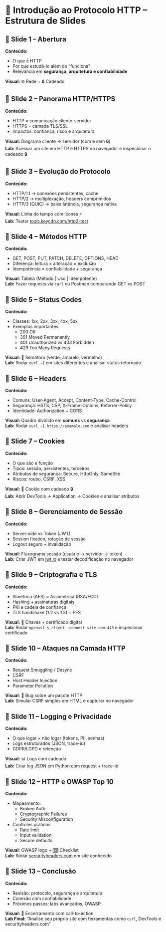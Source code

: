 # 📖 Introdução ao Protocolo HTTP – Estrutura de Slides

## 🔹 Slide 1 – Abertura  
**Conteúdo:**  
- O que é HTTP  
- Por que estudá-lo além do “funciona”  
- Relevância em **segurança, arquitetura e confiabilidade**  

**Visual:** 🌐 Rede + 🔒 Cadeado  

## 🔹 Slide 2 – Panorama HTTP/HTTPS  
**Conteúdo:**  
- HTTP = comunicação cliente-servidor  
- HTTPS = camada TLS/SSL  
- Impactos: confiança, risco e arquitetura  

**Visual:** Diagrama cliente → servidor (com e sem 🔒)  
**Lab:** Acessar um site em HTTP e HTTPS no navegador e inspecionar o cadeado 🔒  

## 🔹 Slide 3 – Evolução do Protocolo  
**Conteúdo:**  
- HTTP/1.1 → conexões persistentes, cache  
- HTTP/2 → multiplexação, headers comprimidos  
- HTTP/3 (QUIC) → baixa latência, segurança nativa  

**Visual:** Linha do tempo com ícones ⚡  
**Lab:** Testar [tools.keycdn.com/http2-test](https://tools.keycdn.com/http2-test)  

## 🔹 Slide 4 – Métodos HTTP  
**Conteúdo:**  
- GET, POST, PUT, PATCH, DELETE, OPTIONS, HEAD  
- Diferença: leitura × alteração × exclusão  
- Idempotência = confiabilidade + segurança  

**Visual:** Tabela (Método | Uso | Idempotente)  
**Lab:** Fazer requests via `curl` ou Postman comparando GET vs POST  

## 🔹 Slide 5 – Status Codes  
**Conteúdo:**  
- Classes: 1xx, 2xx, 3xx, 4xx, 5xx  
- Exemplos importantes:  
  - 200 OK  
  - 301 Moved Permanently  
  - 401 Unauthorized vs 403 Forbidden  
  - 429 Too Many Requests  

**Visual:** 🚦 Semáforo (verde, amarelo, vermelho)  
**Lab:** Rodar `curl -I` em sites diferentes e analisar status retornado  

## 🔹 Slide 6 – Headers  
**Conteúdo:**  
- Comuns: User-Agent, Accept, Content-Type, Cache-Control  
- Segurança: HSTS, CSP, X-Frame-Options, Referrer-Policy  
- Identidade: Authorization + CORS  

**Visual:** Quadro dividido em **comuns** vs **segurança**  
**Lab:** Rodar `curl -I https://exemplo.com` e analisar headers  

## 🔹 Slide 7 – Cookies  
**Conteúdo:**  
- O que são e função  
- Tipos: sessão, persistentes, terceiros  
- Atributos de segurança: Secure, HttpOnly, SameSite  
- Riscos: roubo, CSRF, XSS  

**Visual:** 🍪 Cookie com cadeado 🔒  
**Lab:** Abrir DevTools → Application → Cookies e analisar atributos  

## 🔹 Slide 8 – Gerenciamento de Sessão  
**Conteúdo:**  
- Server-side vs Token (JWT)  
- Session fixation, rotação de sessão  
- Logout seguro + invalidação  

**Visual:** Fluxograma sessão (usuário → servidor → token)  
**Lab:** Criar JWT em [jwt.io](https://jwt.io) e testar decodificação no navegador  

## 🔹 Slide 9 – Criptografia e TLS  
**Conteúdo:**  
- Simétrica (AES) × Assimétrica (RSA/ECC)  
- Hashing + assinaturas digitais  
- PKI e cadeia de confiança  
- TLS handshake (1.2 vs 1.3) + PFS  

**Visual:** 🔑 Chaves + certificado digital  
**Lab:** Rodar `openssl s_client -connect site.com:443` e inspecionar certificado  

## 🔹 Slide 10 – Ataques na Camada HTTP  
**Conteúdo:**  
- Request Smuggling / Desync  
- CSRF  
- Host Header Injection  
- Parameter Pollution  

**Visual:** 🐞 Bug sobre um pacote HTTP  
**Lab:** Simular CSRF simples em HTML e capturar no navegador  

## 🔹 Slide 11 – Logging e Privacidade  
**Conteúdo:**  
- O que logar × não logar (tokens, PII, senhas)  
- Logs estruturados (JSON, trace-id)  
- GDPR/LGPD e retenção  

**Visual:** 📊 Logs com cadeado  
**Lab:** Criar log JSON em Python com request + trace-id  

## 🔹 Slide 12 – HTTP e OWASP Top 10  
**Conteúdo:**  
- Mapeamento:  
  - Broken Auth  
  - Cryptographic Failures  
  - Security Misconfiguration  
- Controles práticos:  
  - Rate limit  
  - Input validation  
  - Secure defaults  

**Visual:** OWASP logo + 🔟 Checklist  
**Lab:** Rodar [securityheaders.com](https://securityheaders.com) em site conhecido  

## 🔹 Slide 13 – Conclusão  
**Conteúdo:**  
- Revisão: protocolo, segurança e arquitetura  
- Conexão com confiabilidade  
- Próximos passos: labs avançados, OWASP  

**Visual:** 🚀 Encerramento com call-to-action  
**Lab Final:** “Analise seu próprio site com ferramentas como `curl`, DevTools e securityheaders.com”  
